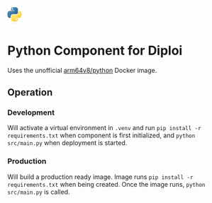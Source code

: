 <img alt="icon" src=".diploi/icon.svg" width="32">

# Python Component for Diploi

Uses the unofficial [arm64v8/python](https://hub.docker.com/r/arm64v8/python/) Docker image.

## Operation

### Development

Will activate a virtual environment in `.venv` and run `pip install -r requirements.txt` when component is first initialized, and `python src/main.py` when deployment is started.

### Production

Will build a production ready image. Image runs `pip install -r requirements.txt` when being created. Once the image runs, `python src/main.py` is called.

